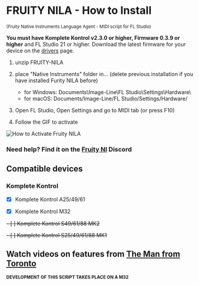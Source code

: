 # FRUITY NILA - How to Install
<sup>(Fruity Native Instruments Language Agent - MIDI script for FL Studio)</sup>

**You must have Komplete Kontrol v2.3.0 or higher, Firmware 0.3.9 or higher** and FL Studio 21 or higher. Download the latest firmware for your device on the [drivers](https://www.native-instruments.com/en/support/downloads/drivers-other-files/) page.

1. unzip FRUITY-NILA

2. place "Native Instruments" folder in... (delete previous installation if you have installed Furity NILA before)

   - for Windows: Documents\Image-Line\FL Studio\Settings\Hardware\
   - for macOS: Documents/Image-Line/FL Studio/Settings/Hardware/

3. Open FL Studio, Open Settings and go to MIDI tab (or press F10)

4. Follow the GIF to activate


![How to Activate Fruity NILA](/Installation/install_Fruity_NILA.gif)


### Need help? Find it on the **[Fruity NI](https://discord.gg/GeTTWBV "FL Studio NI on Discord")** Discord 

## Compatible devices

### Komplete Kontrol

- [x] Komplete Kontrol A25/49/61

- [x] Komplete Kontrol M32 

~~- [ ] Komplete Kontrol S49/61/88 MK2~~ 

~~- [ ] Komplete Kontrol S25/49/61/88 MK1~~ 

## Watch videos on features from [The Man from Toronto](https://www.youtube.com/@the.man.from.toronto)

<sub>**DEVELOPMENT OF THIS SCRIPT TAKES PLACE ON A M32**</sub>

